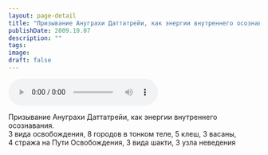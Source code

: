 ```yaml
---
layout: page-detail
title: "Призывание Ануграхи Даттатрейи, как энергии внутреннего осознавания"
publishDate: 2009.10.07
description: ""
tags:
image:
draft: false
---
```


<audio title="2009.10.07 - Призывание Ануграхи Даттатрейи, как энергии внутреннего осознавания.mp3" src="/upload/iblock/1f2/1f2f404e3032da2dbccf366ce77ebb69.mp3" controls=""></audio>

 Призывание Ануграхи Даттатрейи, как энергии внутреннего осознавания.  
 3 вида освобождения, 8 городов в тонком теле, 5 клеш, 3 васаны,  
 4 стража на Пути Освобождения, 3 вида шакти, 3 узла неведения   

  
